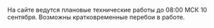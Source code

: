На сайте ведутся плановые технические работы до 08:00 МСК 10 сентября. Возможны кратковременные перебои в работе.
